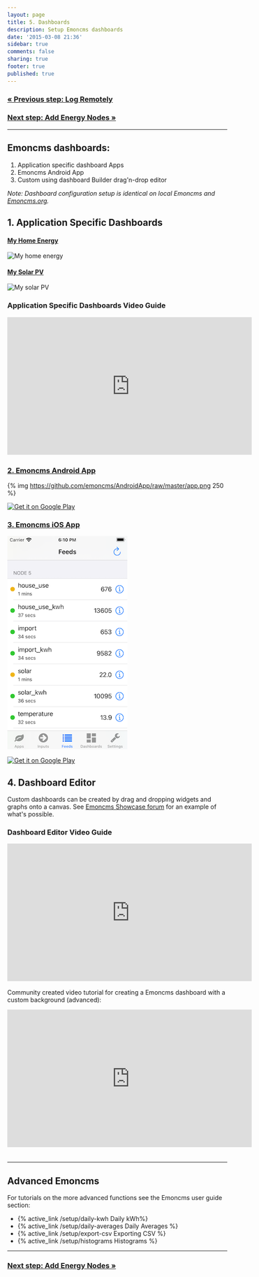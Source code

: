 ```yaml
---
layout: page
title: 5. Dashboards
description: Setup Emoncms dashboards
date: '2015-03-08 21:36'
sidebar: true
comments: false
sharing: true
footer: true
published: true
---
```


### [&laquo; Previous step: Log Remotely](/setup/remote/)

### [Next step: Add Energy Nodes &raquo;](/setup/emontx/)

***

## Emoncms dashboards:
1. Application specific dashboard Apps
2. Emoncms Android App
3. Custom using dashboard Builder drag'n-drop editor

*Note: Dashboard configuration setup is identical on local Emoncms and [Emoncms.org](http://emoncms.org).*


## 1. Application Specific Dashboards


#### [My Home Energy](/applications/home-energy)

![My home energy](/images/applications/home-energy/myelectric_webapp.png)


#### [My Solar PV](/applications/solar-pv)

![My solar PV](/images/applications/solar-pv//my-solarpv1.png)

### Application Specific Dashboards Video Guide


<div class='videoWrapper'>
<iframe width="560" height="315" src="https://www.youtube.com/embed/aYt7-vK0JsI" frameborder="0" allowfullscreen></iframe>
</div>


### [2. Emoncms Android App](https://play.google.com/store/apps/details?id=org.emoncms.myapps)

{% img https://github.com/emoncms/AndroidApp/raw/master/app.png 250 %}

<a href="https://play.google.com/store/apps/details?id=org.emoncms.myapps&utm_source=global_co&utm_medium=prtnr&utm_content=Mar2515&utm_campaign=PartBadge&pcampaignid=MKT-Other-global-all-co-prtnr-py-PartBadge-Mar2515-1" rel="Get it on Google Play">![Get it on Google Play](https://emoncms.org/Modules/site/en-play-badge.png)</a>

### [3. Emoncms iOS App](https://itunes.apple.com/gb/app/emoncms/id1169483587?mt=8)

![ios](https://github.com/emoncms/emoncms-ios/raw/master/images/screen2.png)

<a href="https://itunes.apple.com/gb/app/emoncms/id1169483587?mt=8" rel="ios">![Get it on Google Play](https://emoncms.org/Modules/site/appstore.png)</a>


## 4. Dashboard Editor

Custom dashboards can be created by drag and dropping widgets and graphs onto a canvas. See [Emoncms Showcase forum](https://community.openenergymonitor.org/c/emoncms/showcase) for an example of what's possible.

### Dashboard Editor Video Guide

<div class='videoWrapper'>
<iframe width="560" height="315" src="https://www.youtube.com/embed/eqN9rc9VnqI" frameborder="0" allowfullscreen></iframe>
</div>

Community created video tutorial for creating a Emoncms dashboard with a custom background (advanced):

<div class='videoWrapper'>
<iframe width="560" height="315" src="https://www.youtube.com/embed/N4xHyiE6mc0" frameborder="0" allowfullscreen></iframe>
</div>

<br>

***

## Advanced Emoncms

For tutorials on the more advanced functions see the Emoncms user guide section:

- {% active_link /setup/daily-kwh Daily kWh%}
- {% active_link /setup/daily-averages Daily Averages %}
- {% active_link /setup/export-csv Exporting CSV %}
- {% active_link /setup/histograms Histograms %}

***

### [Next step: Add Energy Nodes &raquo;](/setup/emontx/)
